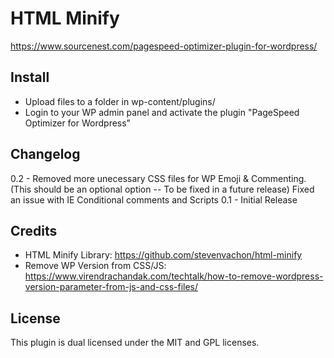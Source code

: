 # HTML Minify

https://www.sourcenest.com/pagespeed-optimizer-plugin-for-wordpress/

## Install

* Upload files to a folder in wp-content/plugins/
* Login to your WP admin panel and activate the plugin "PageSpeed Optimizer for Wordpress"

## Changelog

0.2 - 
Removed more unecessary CSS files for WP Emoji & Commenting. (This should be an optional option -- To be fixed in a future release)
Fixed an issue with IE Conditional comments and Scripts
0.1 - Initial Release

## Credits

* HTML Minify Library: https://github.com/stevenvachon/html-minify
* Remove WP Version from CSS/JS: https://www.virendrachandak.com/techtalk/how-to-remove-wordpress-version-parameter-from-js-and-css-files/

## License

This plugin is dual licensed under the MIT and GPL licenses.
